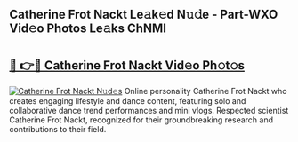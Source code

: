## Catherine Frot Nackt Le𝚊k𝚎d N𝚞𝚍e - Part-WXO Vid𝚎o Photos Le𝚊ks ChNMI

# <h2><a href="http://fb58ddf.evod.top/?m=Catherine+Frot+Nackt">🔗 👉🔴 Catherine Frot Nackt Vid𝚎o Ph𝚘t𝚘s</a></h2>

[![Catherine Frot Nackt N𝚞d𝚎s](https://i.imgur.com/8V9OHl7.gif)](http://fb58ddf.evod.top/?m=Catherine+Frot+Nackt)
Online personality Catherine Frot Nackt who creates engaging lifestyle and dance content, featuring solo and collaborative dance trend performances and mini vlogs. Respected scientist Catherine Frot Nackt, recognized for their groundbreaking research and contributions to their field. 
